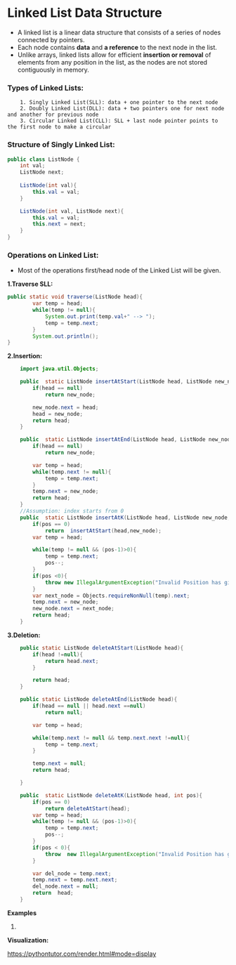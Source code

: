 # Linked List Data Structure

- A linked list is a linear data structure that consists of a series of nodes connected by pointers. 
- Each node contains **data** and **a reference** to the next node in the list. 
- Unlike arrays, linked lists allow for efficient **insertion or removal** of elements from any position in the list, as the nodes are not stored contiguously in memory.

### Types of Linked Lists:
    
        1. Singly Linked List(SLL): data + one pointer to the next node
        2. Doubly Linked List(DLL): data + two pointers one for next node and another for previous node
        3. Circular Linked List(CLL): SLL + last node pointer points to the first node to make a circular

### Structure of Singly Linked List:

```java
public class ListNode {
    int val;
    ListNode next;
    
    ListNode(int val){
        this.val = val;
    }

    ListNode(int val, ListNode next){
        this.val = val;
        this.next = next;
    }
}
```

### Operations on Linked List:

- Most of the operations first/head node of the Linked List will be given.

__1.Traverse SLL:__

````java
public static void traverse(ListNode head){
        var temp = head;
        while(temp != null){
            System.out.print(temp.val+" --> ");
            temp = temp.next;
        }
        System.out.println();
}
````

__2.Insertion:__

```java
    import java.util.Objects;

    public  static ListNode insertAtStart(ListNode head, ListNode new_node){
        if(head == null)
            return new_node;

        new_node.next = head;
        head = new_node;
        return head;
    }

    public  static ListNode insertAtEnd(ListNode head, ListNode new_node){
        if(head == null)
            return new_node;

        var temp = head;
        while(temp.next != null){
            temp = temp.next;
        }
        temp.next = new_node;
        return head;
    }
    //Assumption: index starts from 0
    public  static ListNode insertAtK(ListNode head, ListNode new_node, int pos){
        if(pos == 0)
            return  insertAtStart(head,new_node);
        var temp = head;

        while(temp != null && (pos-1)>0){
            temp = temp.next;
            pos--;
        }
        if(pos <0){
            throw new IllegalArgumentException("Invalid Position has given");
        }
        var next_node = Objects.requireNonNull(temp).next;
        temp.next = new_node;
        new_node.next = next_node;
        return head;
    }
```

__3.Deletion:__

````java
    public static ListNode deleteAtStart(ListNode head){
        if(head !=null){
            return head.next;
        }

        return head;
    }

    public static ListNode deleteAtEnd(ListNode head){
        if(head == null || head.next ==null)
            return null;

        var temp = head;

        while(temp.next != null && temp.next.next !=null){
            temp = temp.next;
        }

        temp.next = null;
        return head;

    }

    public  static ListNode deleteAtK(ListNode head, int pos){
        if(pos == 0)
            return deleteAtStart(head);
        var temp = head;
        while(temp != null && (pos-1)>0){
            temp = temp.next;
            pos--;
        }
        if(pos < 0){
            throw  new IllegalArgumentException("Invalid Position has given");
        }

        var del_node = temp.next;
        temp.next = temp.next.next;
        del_node.next = null;
        return  head;
    }
````


__Examples__

1. 

__Visualization:__

https://pythontutor.com/render.html#mode=display




    


